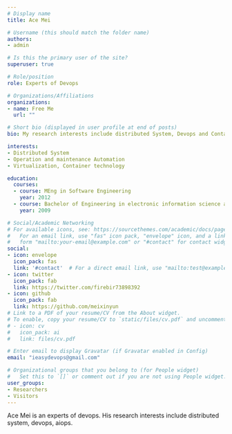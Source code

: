 ```yaml
---
# Display name
title: Ace Mei

# Username (this should match the folder name)
authors:
- admin

# Is this the primary user of the site?
superuser: true

# Role/position
role: Experts of Devops

# Organizations/Affiliations
organizations:
- name: Free Me
  url: ""

# Short bio (displayed in user profile at end of posts)
bio: My research interests include distributed System, Devops and Container technology

interests:
- Distributed System
- Operation and maintenance Automation
- Virtualization, Container technology

education:
  courses:
  - course: MEng in Software Engineering
    year: 2012
  - course: Bachelor of Engineering in electronic information science and technology
    year: 2009

# Social/Academic Networking
# For available icons, see: https://sourcethemes.com/academic/docs/page-builder/#icons
#   For an email link, use "fas" icon pack, "envelope" icon, and a link in the
#   form "mailto:your-email@example.com" or "#contact" for contact widget.
social:
- icon: envelope
  icon_pack: fas
  link: '#contact'  # For a direct email link, use "mailto:test@example.org".
- icon: twitter
  icon_pack: fab
  link: https://twitter.com/firebir73898392
- icon: github
  icon_pack: fab
  link: https://github.com/meixinyun
# Link to a PDF of your resume/CV from the About widget.
# To enable, copy your resume/CV to `static/files/cv.pdf` and uncomment the lines below.
# - icon: cv
#   icon_pack: ai
#   link: files/cv.pdf

# Enter email to display Gravatar (if Gravatar enabled in Config)
email: "ieasydevops@gmail.com"

# Organizational groups that you belong to (for People widget)
#   Set this to `[]` or comment out if you are not using People widget.
user_groups:
- Researchers
- Visitors
---
```


Ace Mei is an experts of devops. 
His research interests include distributed system, devops, aiops.

